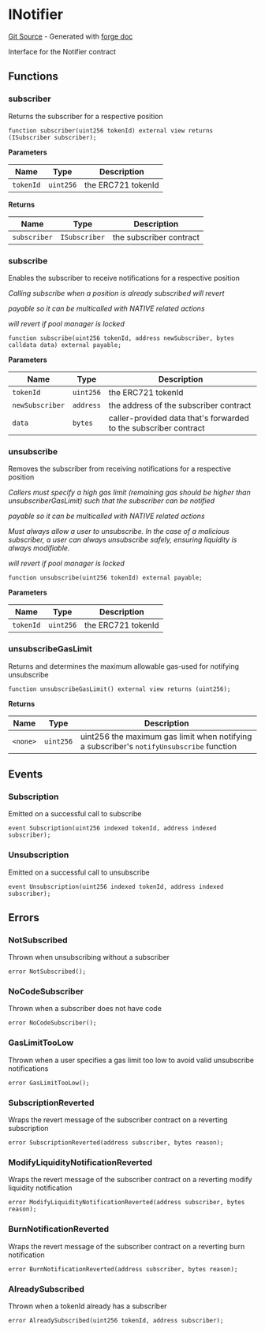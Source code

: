 # INotifier
[Git Source](https://github.com/uniswap/v4-periphery/blob/ea2bf2e1ba6863bb809fc2ff791744f308c4a26d/src/interfaces/INotifier.sol) - Generated with [forge doc](https://book.getfoundry.sh/reference/forge/forge-doc)

Interface for the Notifier contract


## Functions
### subscriber

Returns the subscriber for a respective position


```solidity
function subscriber(uint256 tokenId) external view returns (ISubscriber subscriber);
```
**Parameters**

|Name|Type|Description|
|----|----|-----------|
|`tokenId`|`uint256`|the ERC721 tokenId|

**Returns**

|Name|Type|Description|
|----|----|-----------|
|`subscriber`|`ISubscriber`|the subscriber contract|


### subscribe

Enables the subscriber to receive notifications for a respective position

*Calling subscribe when a position is already subscribed will revert*

*payable so it can be multicalled with NATIVE related actions*

*will revert if pool manager is locked*


```solidity
function subscribe(uint256 tokenId, address newSubscriber, bytes calldata data) external payable;
```
**Parameters**

|Name|Type|Description|
|----|----|-----------|
|`tokenId`|`uint256`|the ERC721 tokenId|
|`newSubscriber`|`address`|the address of the subscriber contract|
|`data`|`bytes`|caller-provided data that's forwarded to the subscriber contract|


### unsubscribe

Removes the subscriber from receiving notifications for a respective position

*Callers must specify a high gas limit (remaining gas should be higher than unsubscriberGasLimit) such that the subscriber can be notified*

*payable so it can be multicalled with NATIVE related actions*

*Must always allow a user to unsubscribe. In the case of a malicious subscriber, a user can always unsubscribe safely, ensuring liquidity is always modifiable.*

*will revert if pool manager is locked*


```solidity
function unsubscribe(uint256 tokenId) external payable;
```
**Parameters**

|Name|Type|Description|
|----|----|-----------|
|`tokenId`|`uint256`|the ERC721 tokenId|


### unsubscribeGasLimit

Returns and determines the maximum allowable gas-used for notifying unsubscribe


```solidity
function unsubscribeGasLimit() external view returns (uint256);
```
**Returns**

|Name|Type|Description|
|----|----|-----------|
|`<none>`|`uint256`|uint256 the maximum gas limit when notifying a subscriber's `notifyUnsubscribe` function|


## Events
### Subscription
Emitted on a successful call to subscribe


```solidity
event Subscription(uint256 indexed tokenId, address indexed subscriber);
```

### Unsubscription
Emitted on a successful call to unsubscribe


```solidity
event Unsubscription(uint256 indexed tokenId, address indexed subscriber);
```

## Errors
### NotSubscribed
Thrown when unsubscribing without a subscriber


```solidity
error NotSubscribed();
```

### NoCodeSubscriber
Thrown when a subscriber does not have code


```solidity
error NoCodeSubscriber();
```

### GasLimitTooLow
Thrown when a user specifies a gas limit too low to avoid valid unsubscribe notifications


```solidity
error GasLimitTooLow();
```

### SubscriptionReverted
Wraps the revert message of the subscriber contract on a reverting subscription


```solidity
error SubscriptionReverted(address subscriber, bytes reason);
```

### ModifyLiquidityNotificationReverted
Wraps the revert message of the subscriber contract on a reverting modify liquidity notification


```solidity
error ModifyLiquidityNotificationReverted(address subscriber, bytes reason);
```

### BurnNotificationReverted
Wraps the revert message of the subscriber contract on a reverting burn notification


```solidity
error BurnNotificationReverted(address subscriber, bytes reason);
```

### AlreadySubscribed
Thrown when a tokenId already has a subscriber


```solidity
error AlreadySubscribed(uint256 tokenId, address subscriber);
```


